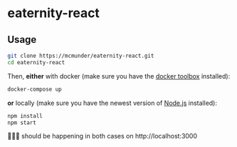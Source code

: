 # eaternity-react

## Usage

```bash
git clone https://mcmunder/eaternity-react.git
cd eaternity-react
```
Then,  __either__ with docker (make sure you have the [docker toolbox](https://www.docker.com/products/docker-toolbox) installed):

```bash
docker-compose up
```

__or__ locally (make sure you have the newest version of [Node.js](https://nodejs.org/en/download/) installed):

```bash
npm install
npm start
```

🎩🐇🔮 should be happening in both cases on http://localhost:3000
